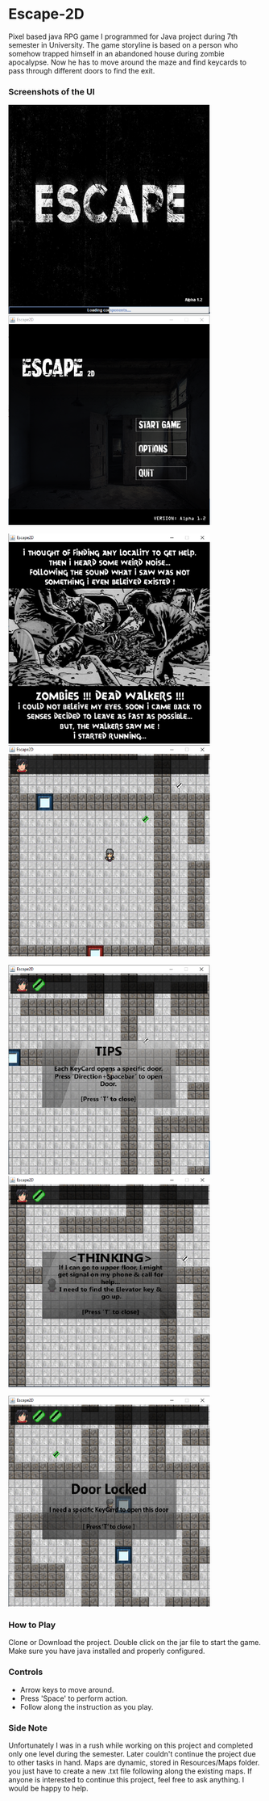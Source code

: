 # Escape-2D

Pixel based java RPG game I programmed for Java project during 7th semester in University.
The game storyline is based on a person who somehow trapped himself in an abandoned house during zombie apocalypse. Now he has to move around the maze and find keycards to pass through different doors to find the exit.

### Screenshots of the UI

<img src="images/loading.png" width=400 >  <img src="images/start.png" width=400 >

<img src="images/story.png" width=400 >  <img src="images/levelstart.png" width=400 >

<img src="images/tips1.png" width=400 > <img src="images/tips2.png" width=400 >

<img src="images/tips3.png" width=400 >

### How to Play

Clone or Download the project. Double click on the jar file to start the game.
Make sure you have java installed and properly configured.

### Controls

- Arrow keys to move around.
- Press 'Space' to perform action.
- Follow along the instruction as you play.


### Side Note
Unfortunately I was in a rush while working on this project and completed only one level during the semester. Later couldn't continue the project due to other tasks in hand. Maps are dynamic, stored in Resources/Maps folder. you just have to create a new .txt file following along the existing maps. If anyone is interested to continue this project, feel free to ask anything. I would be happy to help.
